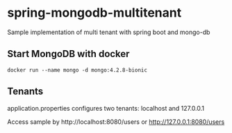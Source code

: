 # spring-mongodb-multitenant
Sample implementation of multi tenant with spring boot and mongo-db

## Start MongoDB with docker

`docker run --name mongo -d mongo:4.2.8-bionic`

## Tenants

application.properties configures two tenants: localhost and 127.0.0.1

Access sample by http://localhost:8080/users or http://127.0.0.1:8080/users
